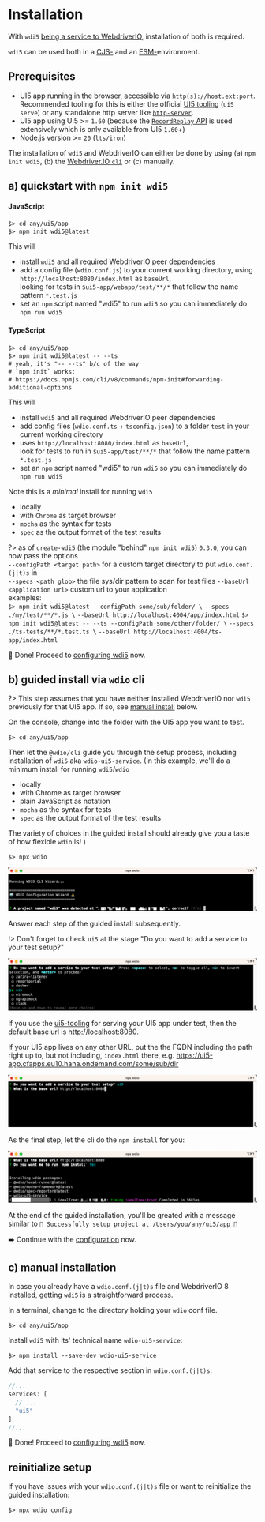 # Installation

With `wdi5` [being a service to WebdriverIO](https://webdriver.io/docs/wdio-ui5-service), installation of both is required.

`wdi5` can be used both in a [CJS-](https://nodejs.org/docs/latest/api/modules.html) and an [ESM-](https://nodejs.org/docs/latest/api/esm.html)environment.

## Prerequisites

- UI5 app running in the browser, accessible via `http(s)://host.ext:port`.
  Recommended tooling for this is either the official [UI5 tooling](https://github.com/SAP/ui5-tooling) (`ui5 serve`) or any standalone http server like [`http-server`](https://www.npmjs.com/package/http-server).
- UI5 app using UI5 >= `1.60` (because the [`RecordReplay` API](https://ui5.sap.com/sdk/#/api/sap.ui.test.RecordReplay) is used extensively which is only available from UI5 `1.60`+)
- Node.js version >= `20` (`lts/iron`)

The installation of `wdi5` and WebdriverIO can either be done by using (a) `npm init wdi5`, (b) the [Webdriver.IO `cli`](https://webdriver.io/docs/gettingstarted.html) or (c) manually.

## a) quickstart with `npm init wdi5`

<!-- tabs:start -->

#### **JavaScript**

```shell
$> cd any/ui5/app
$> npm init wdi5@latest
```

This will

- install `wdi5` and all required WebdriverIO peer dependencies
- add a config file (`wdio.conf.js`) to your current working directory,
  using `http://localhost:8080/index.html` as `baseUrl`,  
  looking for tests in `$ui5-app/webapp/test/**/*`
  that follow the name pattern `*.test.js`
- set an `npm` script named "wdi5" to run `wdi5`
  so you can immediately do `npm run wdi5`

#### **TypeScript**

```shell
$> cd any/ui5/app
$> npm init wdi5@latest -- --ts
# yeah, it's "-- --ts" b/c of the way
# `npm init` works:
# https://docs.npmjs.com/cli/v8/commands/npm-init#forwarding-additional-options
```

This will

- install `wdi5` and all required WebdriverIO peer dependencies
- add config files (`wdio.conf.ts` + `tsconfig.json`) to a folder `test` in your current working directory
- uses `http://localhost:8080/index.html` as `baseUrl`,  
  look for tests to run in `$ui5-app/test/**/*`
  that follow the name pattern `*.test.js`
- set an `npm` script named "wdi5" to run `wdi5`
so you can immediately do `npm run wdi5`
<!-- tabs:end -->

Note this is a _minimal_ install for running `wdi5`

- locally
- with `Chrome` as target browser
- `mocha` as the syntax for tests
- `spec` as the output format of the test results

?> as of `create-wdi5` (the module "behind" `npm init wdi5`) `0.3.0`, you can now pass the options  
`--configPath <target path>` for a custom target directory to put `wdio.conf.(j|t)s` in  
`--specs <path glob>` the file sys/dir pattern to scan for test files
`--baseUrl <application url>` custom url to your application  
examples:  
`$> npm init wdi5@latest --configPath some/sub/folder/ \`
`--specs ./my/test/**/*.js \`
`--baseUrl http://localhost:4004/app/index.html`
`$> npm init wdi5@latest -- --ts --configPath some/other/folder/ \`
`--specs ./ts-tests/**/*.test.ts \`
`--baseUrl http://localhost:4004/ts-app/index.html`

:tada: Done! Proceed to [configuring wdi5](configuration) now.

## b) guided install via `wdio` cli

?> This step assumes that you have neither installed WebdriverIO nor `wdi5` previously for that UI5 app. If so, see [manual install](#manual-installation) below.

On the console, change into the folder with the UI5 app you want to test.

```shell
$> cd any/ui5/app
```

Then let the `@wdio/cli` guide you through the setup process, including installation of `wdi5` aka `wdio-ui5-service`.
(In this example, we'll do a minimum install for running `wdi5`/`wdio`

- locally
- with Chrome as target browser
- plain JavaScript as notation
- `mocha` as the syntax for tests
- `spec` as the output format of the test results

The variety of choices in the guided install should already give you a taste of how flexible `wdio` is!
)

```shell
$> npx wdio
```

![start of the wdi5/wdio installation process](./img/01_installation.png)

Answer each step of the guided install subsequently.

!> Don't forget to check `ui5` at the stage "Do you want to add a service to your test setup?"

![toogle "ui5" for installing wdi5/wdio-ui5-service](./img/05_installation.png)

If you use the [ui5-tooling](https://sap.github.io/ui5-tooling/) for serving your UI5 app under test, then the default base url is <http://localhost:8080>.

If your UI5 app lives on any other URL, put the the FQDN including the path right up to, but not including, `index.html` there, e.g. <https://ui5-app.cfapps.eu10.hana.ondemand.com/some/sub/dir>

![base url of the ui5 app we want to test](./img/07_installation.png)

As the final step, let the cli do the `npm install` for you:

![end of the setup process does an "npm install"](./img/09_installation.png)

At the end of the guided installation, you'll be greated with a message similar to
`🤖 Successfully setup project at /Users/you/any/ui5/app 🎉`

:arrow_right: Continue with the [configuration](configuration) now.

## c) manual installation

In case you already have a `wdio.conf.(j|t)s` file and WebdriverIO 8 installed, getting `wdi5` is a straightforward process.

In a terminal, change to the directory holding your `wdio` conf file.

```shell
$> cd any/ui5/app
```

Install `wdi5` with its' technical name `wdio-ui5-service`:

```shell
$> npm install --save-dev wdio-ui5-service
```

Add that service to the respective section in `wdio.conf.(j|t)s`:

```javascript
//...
services: [
  // ...
  "ui5"
]
//...
```

:tada: Done! Proceed to [configuring wdi5](configuration) now.

## reinitialize setup

If you have issues with your `wdio.conf.(j|t)s` file or want to reinitialize the guided installation:

```shell
$> npx wdio config
```
